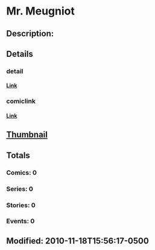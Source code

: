 # Mr. Meugniot
## Description: 
## Details
### detail
#### [Link](http://marvel.com/characters/1531/mr_meugniot?utm_campaign=apiRef&utm_source=225578a89fc76f3d20fbffda5d17a88d)
### comiclink
#### [Link](http://marvel.com/comics/characters/1014984/mr_meugniot?utm_campaign=apiRef&utm_source=225578a89fc76f3d20fbffda5d17a88d)
## [Thumbnail](http://i.annihil.us/u/prod/marvel/i/mg/9/20/4cd05e49a431f.jpg)
## Totals
### Comics: 0
### Series: 0
### Stories: 0
### Events: 0
## Modified: 2010-11-18T15:56:17-0500